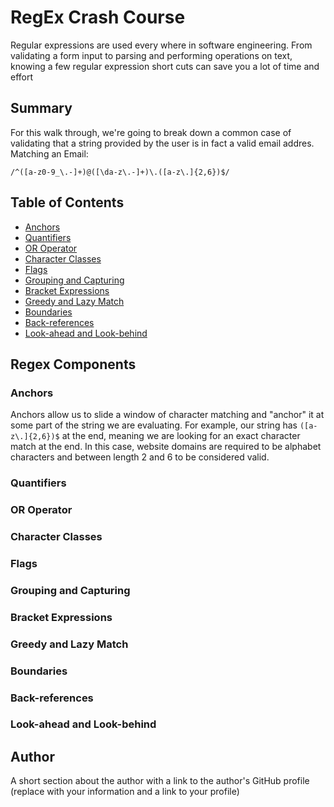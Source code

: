 # RegEx Crash Course

Regular expressions are used every where in software engineering. From validating a form input to parsing and performing operations on text, knowing a few regular expression short cuts can save you a lot of time and effort

## Summary

For this walk through, we're going to break down a common case of validating that a string provided by the user is in fact a valid email addres.
Matching an Email:

```/^([a-z0-9_\.-]+)@([\da-z\.-]+)\.([a-z\.]{2,6})$/```


## Table of Contents

- [Anchors](#anchors)
- [Quantifiers](#quantifiers)
- [OR Operator](#or-operator)
- [Character Classes](#character-classes)
- [Flags](#flags)
- [Grouping and Capturing](#grouping-and-capturing)
- [Bracket Expressions](#bracket-expressions)
- [Greedy and Lazy Match](#greedy-and-lazy-match)
- [Boundaries](#boundaries)
- [Back-references](#back-references)
- [Look-ahead and Look-behind](#look-ahead-and-look-behind)

## Regex Components

### Anchors
Anchors allow us to slide a window of character matching and "anchor" it at some part of the string we are evaluating. For example, our string has ```([a-z\.]{2,6})$``` at the end, meaning we are looking for an exact character match at the end. In this case, website domains are required to be alphabet characters and between length 2 and 6 to be considered valid.

### Quantifiers

### OR Operator

### Character Classes

### Flags

### Grouping and Capturing

### Bracket Expressions

### Greedy and Lazy Match

### Boundaries

### Back-references

### Look-ahead and Look-behind

## Author

A short section about the author with a link to the author's GitHub profile (replace with your information and a link to your profile)
